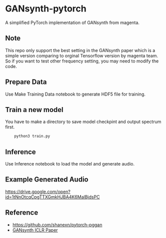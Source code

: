 # GANsynth-pytorch
A simplified PyTorch implementation of GANsynth from magenta.

## Note
This repo only support the best setting in the GANsynth paper which is a simple version comparing to orginal Tensorflow version by magenta team.
So if you want to test other frequency setting, you may need to modify the code.



## Prepare Data
Use Make Training Data notebook to generate HDF5 file for training. 

## Train a new model
You have to make a directory to save model checkpint and output spectrum first.
```sh
    python3 train.py
```

## Inference 
Use Inference notebook to load the model and generate audio.

## Example Generated Audio
 https://drive.google.com/open?id=1tNnOtcqCpgTTXGmkHJBA4K6MalBjdsPC

## Reference 
- https://github.com/shanexn/pytorch-pggan
- [GANsynth ICLR Paper](https://arxiv.org/abs/1902.08710)

